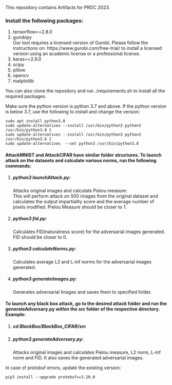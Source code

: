 This repository contains Artifacts for PRDC 2023.

<h3>Install the following packages:</h3>
<ol>
  <li>tensorflow==2.8.0</li>
  <li>gurobipy</li>
  Our tool requires a licensed version of Gurobi. Please follow the instructions on: https://www.gurobi.com/free-trial/ to install a licensed version using an academic license or a professional license.
  <li>keras==2.9.0</li>
  <li>scipy</li>
  <li>pillow</li>
  <li>opencv</li>
  <li>matplotlib</li>
</ol>
You can also clone the repository and run ./requirements.sh to install all the required packages.

Make sure the python version is python 3.7 and above. If the python version is below 3.7, use the following to install and change the version:

    sudo apt install python3.8
    sudo update-alternatives --install /usr/bin/python3 python3 /usr/bin/python3.8 1
    sudo update-alternatives --install /usr/bin/python3 python3 /usr/bin/python3.6 1
    sudo update-alternatives  --set python3 /usr/bin/python3.8

<h4>AttackMNIST and AttackCIFAR have similar folder structures. To launch attack on the datasets and calculate various norms, run the following commands:</h4>
<ol>
  <li><h5>python3 launchAttack.py:</h5> Attacks original images and calculate Pielou measure: 
      </br>This will perform attack on 500 images from the original dataset and calculates the output impartiality score and the average number of pixels modified. Pielou Measure should be closer to 1.</li>
  <li><h5>python3 fid.py:</h5> Calculates FID(naturalness score) for the adversarial images generated. FID should be closer to 0.</li>
  <li><h5>python3 calculateNorms.py:</h5> Calculates average L2 and L-inf norms for the adversarial images generated.</li>
  <li><h5>python3 generateImages.py:</h5> Generates adversarial Images and saves them to specified folder.</li>
</ol>

<h4>To launch any black box attack, go to the desired attack folder and run the generateAdversary.py within the src folder of the respective directory. Example:</h4>
<ol>
  <li><h5>cd BlackBox/BlackBox_CIFAR/src</h5>
  <li><h5>python3 generateAdversary.py:</h5> Attacks original images and calculates Pielou measure, L2 norm, L-inf norm and FID. It also saves the generated adversarial images.</li>
</ol>
In case of protobuf errors, update the existing version:
    
    pip3 install --upgrade protobuf==3.20.0

